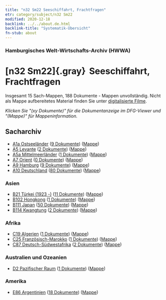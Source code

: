 ```yaml
---
title: "n32 Sm22 Seeschiffahrt, Frachtfragen"
etr: category/subject/n32 Sm22
modified: 2020-12-18
backlink: ../../about.de.html
backlink-title: "Systematik-Übersicht"
fn-stub: about
---
```


### Hamburgisches Welt-Wirtschafts-Archiv (HWWA)
# [n32 Sm22]{.gray}&#8201; Seeschiffahrt, Frachtfragen&#160; 




Insgesamt 15 Sach-Mappen, 188 Dokumente - Mappen unvollständig.
Nicht als Mappe aufbereitetes Material finden Sie unter [digitalisierte Filme](/film/h1_sh).

_Klicken Sie "(xy Dokumente)" für die Dokumentanzeige im DFG-Viewer und "(Mappe)" für Mappeninformation._

## Sacharchiv



- [A1a Ostseeländer](../../../geo/about.de.html#A1a) (<a href="https://dfg-viewer.de/show/?tx_dlf[id]=https://pm20.zbw.eu/mets/sh/1408xx/140894/1455xx/145595/public.mets.de.xml" target="_blank">9 Dokumente</a>) ([Mappe](http://purl.org/pressemappe20/folder/sh/140894,145595))
- [A5 Levante](../../../geo/about.de.html#A5) (<a href="https://dfg-viewer.de/show/?tx_dlf[id]=https://pm20.zbw.eu/mets/sh/1408xx/140898/1455xx/145595/public.mets.de.xml" target="_blank">2 Dokumente</a>) ([Mappe](http://purl.org/pressemappe20/folder/sh/140898,145595))
- [A5a Mittelmeerländer](../../../geo/about.de.html#A5a) (<a href="https://dfg-viewer.de/show/?tx_dlf[id]=https://pm20.zbw.eu/mets/sh/1408xx/140899/1455xx/145595/public.mets.de.xml" target="_blank">1 Dokumente</a>) ([Mappe](http://purl.org/pressemappe20/folder/sh/140899,145595))
- [A7 Orient](../../../geo/about.de.html#A7) (<a href="https://dfg-viewer.de/show/?tx_dlf[id]=https://pm20.zbw.eu/mets/sh/1409xx/140902/1455xx/145595/public.mets.de.xml" target="_blank">0 Dokumente</a>) ([Mappe](http://purl.org/pressemappe20/folder/sh/140902,145595))
- [A9 Hamburg](../../../geo/about.de.html#A9) (<a href="https://dfg-viewer.de/show/?tx_dlf[id]=https://pm20.zbw.eu/mets/sh/1409xx/140905/1455xx/145595/public.mets.de.xml" target="_blank">9 Dokumente</a>) ([Mappe](http://purl.org/pressemappe20/folder/sh/140905,145595))
- [A10 Deutschland](../../../geo/about.de.html#A10) (<a href="https://dfg-viewer.de/show/?tx_dlf[id]=https://pm20.zbw.eu/mets/sh/1261xx/126128/1455xx/145595/public.mets.de.xml" target="_blank">80 Dokumente</a>) ([Mappe](http://purl.org/pressemappe20/folder/sh/126128,145595))

### Asien

- [B21 Türkei (1923 -)](../../../geo/about.de.html#B21) (<a href="https://dfg-viewer.de/show/?tx_dlf[id]=https://pm20.zbw.eu/mets/sh/1411xx/141111/1455xx/145595/public.mets.de.xml" target="_blank">11 Dokumente</a>) ([Mappe](http://purl.org/pressemappe20/folder/sh/141111,145595))
- [B102 Hongkong](../../../geo/about.de.html#B102) (<a href="https://dfg-viewer.de/show/?tx_dlf[id]=https://pm20.zbw.eu/mets/sh/1412xx/141268/1455xx/145595/public.mets.de.xml" target="_blank">1 Dokumente</a>) ([Mappe](http://purl.org/pressemappe20/folder/sh/141268,145595))
- [B111 Japan](../../../geo/about.de.html#B111) (<a href="https://dfg-viewer.de/show/?tx_dlf[id]=https://pm20.zbw.eu/mets/sh/1412xx/141272/1455xx/145595/public.mets.de.xml" target="_blank">50 Dokumente</a>) ([Mappe](http://purl.org/pressemappe20/folder/sh/141272,145595))
- [B114 Kwangtung](../../../geo/about.de.html#B114) (<a href="https://dfg-viewer.de/show/?tx_dlf[id]=https://pm20.zbw.eu/mets/sh/1412xx/141275/1455xx/145595/public.mets.de.xml" target="_blank">2 Dokumente</a>) ([Mappe](http://purl.org/pressemappe20/folder/sh/141275,145595))

### Afrika

- [C19 Algerien](../../../geo/about.de.html#C19) (<a href="https://dfg-viewer.de/show/?tx_dlf[id]=https://pm20.zbw.eu/mets/sh/1413xx/141354/1455xx/145595/public.mets.de.xml" target="_blank">1 Dokumente</a>) ([Mappe](http://purl.org/pressemappe20/folder/sh/141354,145595))
- [C25 Französisch-Marokko](../../../geo/about.de.html#C25) (<a href="https://dfg-viewer.de/show/?tx_dlf[id]=https://pm20.zbw.eu/mets/sh/1413xx/141358/1455xx/145595/public.mets.de.xml" target="_blank">1 Dokumente</a>) ([Mappe](http://purl.org/pressemappe20/folder/sh/141358,145595))
- [C87 Deutsch-Südwestafrika](../../../geo/about.de.html#C87) (<a href="https://dfg-viewer.de/show/?tx_dlf[id]=https://pm20.zbw.eu/mets/sh/1414xx/141450/1455xx/145595/public.mets.de.xml" target="_blank">2 Dokumente</a>) ([Mappe](http://purl.org/pressemappe20/folder/sh/141450,145595))

### Australien und Ozeanien

- [D2 Pazifischer Raum](../../../geo/about.de.html#D2) (<a href="https://dfg-viewer.de/show/?tx_dlf[id]=https://pm20.zbw.eu/mets/sh/1415xx/141593/1455xx/145595/public.mets.de.xml" target="_blank">1 Dokumente</a>) ([Mappe](http://purl.org/pressemappe20/folder/sh/141593,145595))

### Amerika

- [E86 Argentinien](../../../geo/about.de.html#E86) (<a href="https://dfg-viewer.de/show/?tx_dlf[id]=https://pm20.zbw.eu/mets/sh/1416xx/141692/1455xx/145595/public.mets.de.xml" target="_blank">18 Dokumente</a>) ([Mappe](http://purl.org/pressemappe20/folder/sh/141692,145595))


